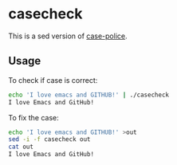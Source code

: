 # casecheck

This is a sed version of [case-police][1].

## Usage

To check if case is correct:

```sh
echo 'I love emacs and GITHUB!' | ./casecheck
I love Emacs and GitHub!
```

To fix the case:

```sh
echo 'I love emacs and GITHUB!' >out
sed -i -f casecheck out
cat out
I love Emacs and GitHub!
```

[1]: https://github.com/antfu/case-police
